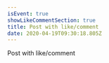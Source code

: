 ```yaml
---
isEvent: true
showLikeCommentSection: true
title: Post with like/comment
date: 2020-04-19T09:30:18.805Z
---
```

Post with like/comment